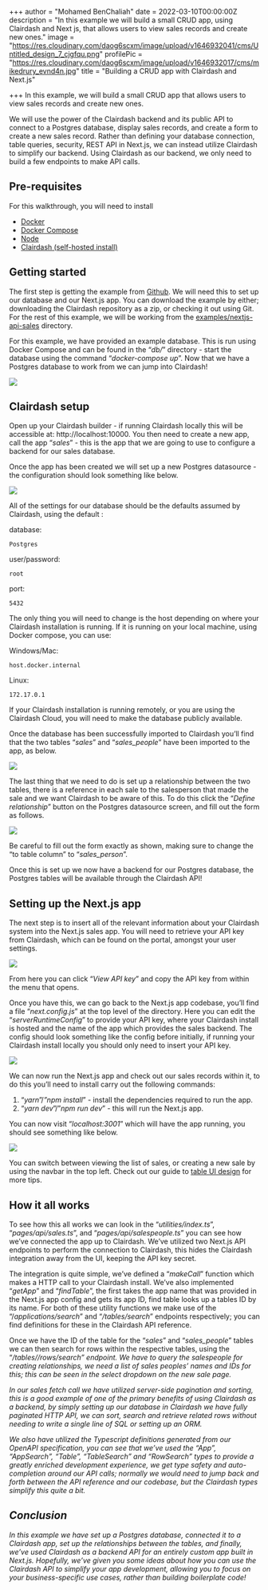 +++
author = "Mohamed BenChaliah"
date = 2022-03-10T00:00:00Z
description = "In this example we will build a small CRUD app, using Clairdash and Next js, that allows users to view sales records and create new ones."
image = "https://res.cloudinary.com/daog6scxm/image/upload/v1646932041/cms/Untitled_design_7_cjgfqu.png"
profilePic = "https://res.cloudinary.com/daog6scxm/image/upload/v1646932017/cms/mikedrury_evnd4n.jpg"
title = "Building a CRUD app with Clairdash and Next.js"

+++
In this example, we will build a small CRUD app that allows users to view sales records and create new ones.

We will use the power of the Clairdash backend and its public API to connect to a Postgres database, display sales records, and create a form to create a new sales record. Rather than defining your database connection, table queries, security, REST API in Next.js, we can instead utilize Clairdash to simplify our backend. Using Clairdash as our backend, we only need to build a few endpoints to make API calls.

## Pre-requisites

For this walkthrough, you will need to install

* [Docker](https://docs.clairdash.com/docs/docker-compose)
* [Docker Compose](https://docs.clairdash.com/docs/docker-compose)
* [Node](https://nodejs.org/en/)
* [Clairdash (self-hosted install)](https://docs.clairdash.com/docs/hosting-methods)

## Getting started

The first step is getting the example from [Github](https://github.com/Clairdash/clairdash/tree/examples/nextjs/examples/nextjs-api-sales). We will need this to set up our database and our Next.js app. You can download the example by either; downloading the Clairdash repository as a zip, or checking it out using Git. For the rest of this example, we will be working from the [examples/nextjs-api-sales](https://github.com/Clairdash/clairdash/tree/examples/nextjs/examples/nextjs-api-sales) directory.

For this example, we have provided an example database. This is run using Docker Compose and can be found in the “_db/_” directory - start the database using the command “_docker-compose up_”. Now that we have a Postgres database to work from we can jump into Clairdash!

![](https://res.cloudinary.com/daog6scxm/image/upload/v1647003117/cms/1_pnkeuw.png)

## Clairdash setup

Open up your Clairdash builder - if running Clairdash locally this will be accessible at: http://localhost:10000. You then need to create a new app, call the app “_sales_” - this is the app that we are going to use to configure a backend for our sales database.

Once the app has been created we will set up a new Postgres datasource - the configuration should look something like below.

![](https://res.cloudinary.com/daog6scxm/image/upload/v1647003143/cms/2_bitxgr.png)

All of the settings for our database should be the defaults assumed by Clairdash, using the default :

database:

    Postgres 

user/password:

    root

port:

    5432

The only thing you will need to change is the host depending on where your Clairdash installation is running. If it is running on your local machine, using Docker compose, you can use:

Windows/Mac:

    host.docker.internal 

Linux:

    172.17.0.1

If your Clairdash installation is running remotely, or you are using the Clairdash Cloud, you will need to make the database publicly available.

Once the database has been successfully imported to Clairdash you’ll find that the two tables “_sales_” and “_sales_people_” have been imported to the app, as below.

![](https://res.cloudinary.com/daog6scxm/image/upload/v1647003172/cms/3_tnvyud.png)

The last thing that we need to do is set up a relationship between the two tables, there is a reference in each sale to the salesperson that made the sale and we want Clairdash to be aware of this. To do this click the “_Define relationship_” button on the Postgres datasource screen, and fill out the form as follows.

![](https://res.cloudinary.com/daog6scxm/image/upload/v1647003194/cms/4_ldrxwh.png)

Be careful to fill out the form exactly as shown, making sure to change the “to table column” to “_sales_person_”.

Once this is set up we now have a backend for our Postgres database, the Postgres tables will be available through the Clairdash API!

## Setting up the Next.js app

The next step is to insert all of the relevant information about your Clairdash system into the Next.js sales app. You will need to retrieve your API key from Clairdash, which can be found on the portal, amongst your user settings.

![](https://res.cloudinary.com/daog6scxm/image/upload/v1647003260/cms/5_dj9epp.png)

From here you can click “_View API key_” and copy the API key from within the menu that opens.

Once you have this, we can go back to the Next.js app codebase, you’ll find a file “_next.config.js_” at the top level of the directory. Here you can edit the “_serverRuntimeConfig_” to provide your API key, where your Clairdash install is hosted and the name of the app which provides the sales backend. The config should look something like the config before initially, if running your Clairdash install locally you should only need to insert your API key.

![](https://res.cloudinary.com/daog6scxm/image/upload/v1647003301/cms/6_qczxrl.png)

We can now run the Next.js app and check out our sales records within it, to do this you’ll need to install carry out the following commands:

1. “_yarn_”/_”npm install_” - install the dependencies required to run the app.
2. “_yarn dev_”/”_npm run dev_” - this will run the Next.js app.

You can now visit “_localhost:3001_” which will have the app running, you should see something like below.

![](https://res.cloudinary.com/daog6scxm/image/upload/v1647003320/cms/7_a09fzg.png)

You can switch between viewing the list of sales, or creating a new sale by using the navbar in the top left. Check out our guide to [table UI design](https://clairdash.com/blog/app-building/table-ui-design/) for more tips.

## How it all works

To see how this all works we can look in the “_utilities/index.ts_”, “_pages/api/sales.ts_”, and “_pages/api/salespeople.ts_” you can see how we’ve connected the app up to Clairdash. We’ve utilized two Next.js API endpoints to perform the connection to Clairdash, this hides the Clairdash integration away from the UI, keeping the API key secret.

The integration is quite simple, we’ve defined a “_makeCall_” function which makes a HTTP call to your Clairdash install. We’ve also implemented “_getApp_” and “_findTable_”, the first takes the app name that was provided in the Next.js app config and gets its app ID, find table looks up a tables ID by its name. For both of these utility functions we make use of the “/_applications/search_” and “_/tables/search_” endpoints respectively; you can find definitions for these in the Clairdash API reference.

Once we have the ID of the table for the “_sales_” and “_sales_people_” tables we can then search for rows within the respective tables, using the “_/tables/<table ID>/rows/search_” endpoint. We have to query the salespeople for creating relationships, we need a list of sales peoples’ names and IDs for this; this can be seen in the select dropdown on the new sale page.

In our sales fetch call we have utilized server-side pagination and sorting, this is a good example of one of the primary benefits of using Clairdash as a backend, by simply setting up our database in Clairdash we have fully paginated HTTP API, we can sort, search and retrieve related rows without needing to write a single line of SQL or setting up an ORM.

We also have utilized the Typescript definitions generated from our OpenAPI specification, you can see that we’ve used the “_App_”, “_AppSearch_”, “_Table_”, “_TableSearch_” and “_RowSearch_” types to provide a greatly enriched development experience, we get type safety and auto-completion around our API calls; normally we would need to jump back and forth between the API reference and our codebase, but the Clairdash types simplify this quite a bit.

## Conclusion

In this example we have set up a Postgres database, connected it to a Clairdash app, set up the relationships between the tables, and finally, we’ve used Clairdash as a backend API for an entirely custom app built in Next.js. Hopefully, we’ve given you some ideas about how you can use the Clairdash API to simplify your app development, allowing you to focus on your business-specific use cases, rather than building boilerplate code!